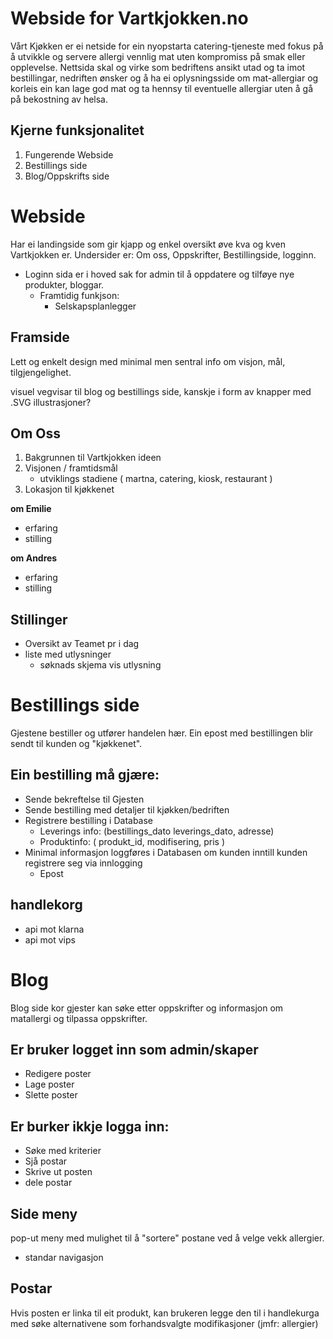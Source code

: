 # Webside for Vartkjokken.no
Vårt Kjøkken er ei netside for ein nyopstarta catering-tjeneste med fokus på å utvikkle og servere allergi vennlig mat uten kompromiss på smak eller opplevelse. Nettsida skal og virke som bedriftens ansikt utad og ta imot bestillingar, nedriften ønsker og å ha ei oplysningsside om mat-allergiar og korleis ein kan lage god mat og ta hennsy til eventuelle allergiar uten å gå på bekostning av helsa.  

## Kjerne funksjonalitet
1. Fungerende Webside
2. Bestillings side
3. Blog/Oppskrifts side

# Webside
Har ei landingside som gir kjapp og enkel oversikt øve kva og kven Vartkjokken er. 
Undersider er: Om oss, Oppskrifter, Bestillingside, logginn.

- Loginn sida er i hoved sak for admin til å oppdatere og tilføye nye produkter, bloggar.
  - Framtidig funkjson:
    - Selskapsplanlegger  

## Framside
Lett og enkelt design med minimal men sentral info om visjon, mål, tilgjengelighet.

visuel vegvisar til blog og bestillings side, kanskje i form av knapper med .SVG illustrasjoner?

## Om Oss
1. Bakgrunnen til Vartkjokken ideen
2. Visjonen / framtidsmål
    - utviklings stadiene ( martna, catering, kiosk, restaurant )
3. Lokasjon til kjøkkenet

**om Emilie**
- erfaring
- stilling

**om Andres**
- erfaring
- stilling

## Stillinger
- Oversikt av Teamet pr i dag
- liste med utlysninger
  - søknads skjema vis utlysning

# Bestillings side
Gjestene bestiller og utfører handelen hær. Ein epost med bestillingen blir sendt til kunden og "kjøkkenet".

## Ein bestilling må gjære:
- Sende bekreftelse til Gjesten
- Sende bestilling med detaljer til kjøkken/bedriften
- Registrere bestilling i Database
  - Leverings info: (bestillings_dato leverings_dato, adresse)
  - Produktinfo: ( produkt_id, modifisering, pris )
- Minimal informasjon loggføres i Databasen om kunden inntill kunden registrere seg via innlogging 
   - Epost 

## handlekorg
- api mot klarna
- api mot vips

# Blog
Blog side kor gjester kan søke etter oppskrifter og informasjon om matallergi og tilpassa oppskrifter.

## Er bruker logget inn som admin/skaper
- Redigere poster
- Lage poster
- Slette poster

## Er burker ikkje logga inn:
- Søke med kriterier
- Sjå postar
- Skrive ut posten
- dele postar

## Side meny
pop-ut meny med mulighet til å "sortere" postane ved å velge vekk allergier. 
+ standar navigasjon

## Postar
Hvis posten er linka til eit produkt, kan brukeren legge den til i handlekurga med søke alternativene som forhandsvalgte modifikasjoner (jmfr: allergier)
